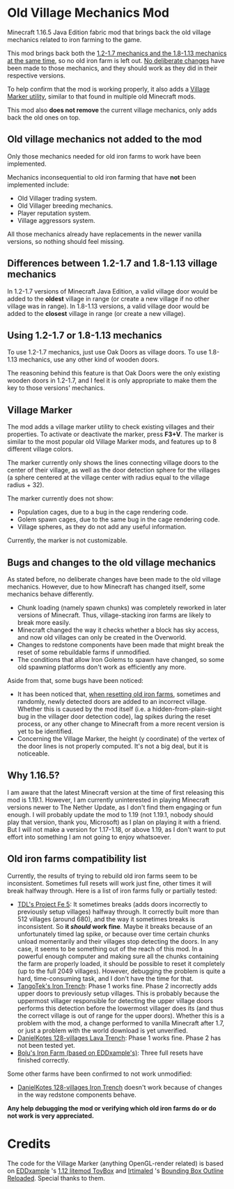 # Old Village Mechanics Mod

Minecraft 1.16.5 Java Edition fabric mod that brings back the old village mechanics related to iron
farming to the game.

This mod brings back both the
[1.2-1.7 mechanics and the 1.8-1.13 mechanics at the same time](#using-12-17-or-18-113-mechanics),
so no old iron farm is left out. [No deliberate changes](#bugs-and-changes-to-the-old-village-mechanics)
have been made to those mechanics, and they should work as they did in their respective versions.

To help confirm that the mod is working properly, it also adds a [Village Marker utility](#village-marker),
similar to that found in multiple old Minecraft mods.

This mod also **does not remove** the current village mechanics, only adds back the old ones on top.

## Old village mechanics not added to the mod

Only those mechanics needed for old iron farms to work have been implemented.

Mechanics inconsequential to old iron farming that have **not** been implemented include:
 - Old Villager trading system.
 - Old Villager breeding mechanics.
 - Player reputation system.
 - Village aggressors system.

All those mechanics already have replacements in the newer vanilla versions, so nothing
should feel missing.

## Differences between 1.2-1.7 and 1.8-1.13 village mechanics

In 1.2-1.7 versions of Minecraft Java Edition, a valid village door would be added to the **oldest**
village in range (or create a new village if no other village was in range). In 1.8-1.13 versions,
a valid village door would be added to the **closest** village in range (or create a new village).

## Using 1.2-1.7 or 1.8-1.13 mechanics

To use 1.2-1.7 mechanics, just use Oak Doors as village doors. To use 1.8-1.13 mechanics, use
any other kind of wooden doors.

The reasoning behind this feature is that Oak Doors were the only existing wooden doors in
1.2-1.7, and I feel it is only appropriate to make them the key to those versions' mechanics.

## Village Marker

The mod adds a village marker utility to check existing villages and their properties.
To activate or deactivate the marker, press **F3+V**. The marker is similar to the most popular
old Village Marker mods, and features up to 8 different village colors.

The marker currently only shows the lines connecting village doors to the center of their
village, as well as the door detection sphere for the villages (a sphere centered at the village
center with radius equal to the village radius + 32).

The marker currently does not show:
 - Population cages, due to a bug in the cage rendering code.
 - Golem spawn cages, due to the same bug in the cage rendering code.
 - Village spheres, as they do not add any useful information.

Currently, the marker is not customizable.

## Bugs and changes to the old village mechanics

As stated before, no deliberate changes have been made to the old village mechanics. However, due
to how Minecraft has changed itself, some mechanics behave differently.
 - Chunk loading (namely spawn chunks) was completely reworked in later versions of Minecraft. Thus, village-stacking iron farms are likely to break more easily.
 - Minecraft changed the way it checks whether a block has sky access, and now old villages can only be created in the Overworld.
 - Changes to redstone components have been made that might break the reset of some rebuildable farms if unmodified.
 - The conditions that allow Iron Golems to spawn have changed, so some old spawning platforms don't work as efficiently any more.

Aside from that, some bugs have been noticed:
 - It has been noticed that, [when resetting old iron farms](#old-iron-farms-compatibility-list), sometimes and randomly, newly detected doors are added to an incorrect village. Whether this is caused by the mod itself (i.e. a hidden-from-plain-sight bug in the villager door detection code), lag spikes during the reset process, or any other change to Minecraft from a more recent version is yet to be identified.
 - Concerning the Village Marker, the height (y coordinate) of the vertex of the door lines is not properly computed. It's not a big deal, but it is noticeable.

## Why 1.16.5?

I am aware that the latest Minecraft version at the time of first releasing this mod is 1.19.1.
However, I am currently uninterested in playing Minecraft versions newer to The Nether Update, as I don't find them
engaging or fun enough. I will probably update the mod to 1.19 (not 1.19.1, nobody should play that version,
thank you, Microsoft) as I plan on playing it with a friend. But I will not make a version for 1.17-1.18, or above
1.19, as I don't want to put effort into something I am not going to enjoy whatsoever.

## Old iron farms compatibility list

Currently, the results of trying to rebuild old iron farms seem to be inconsistent. Sometimes full resets
will work just fine, other times it will break halfway through. Here is a list of iron farms fully or
partially tested:
 - [TDL's Project Fe 5](https://youtu.be/kHe6AS23AHw): It sometimes breaks (adds doors incorrectly to previously setup villages) halfway through. It correctly built more than 512 villages (around 680), and the way it sometimes breaks is inconsistent. So **it _should_ work fine**. Maybe it breaks because of an unfortunately timed lag spike, or because over time certain chunks unload momentarily and their villages stop detecting the doors. In any case, it seems to be something out of the reach of this mod. In a powerful enough computer and making sure all the chunks containing the farm are properly loaded, it should be possible to reset it completely (up to the full 2049 villages). However, debugging the problem is quite a hard, time-consuming task, and I don't have the time for that. 
 - [TangoTek's Iron Trench](https://youtu.be/YFaCNsuD01k): Phase 1 works fine. Phase 2 incorrectly adds upper doors to previously setup villages. This is probably because the uppermost villager responsible for detecting the upper village doors performs this detection before the lowermost villager does its (and thus the correct village is out of range for the upper doors). Whether this is a problem with the mod, a change performed to vanilla Minecraft after 1.7, or just a problem with the world download is yet unverified. 
 - [DanielKotes 128-villages Lava Trench](https://youtu.be/j2WjrFoclKI): Phase 1 works fine. Phase 2 has not been tested yet.
 - [Bolu's Iron Farm (based on EDDxample's)](https://youtu.be/UtMBVGGpqZc): Three full resets have finished correctly.

Some other farms have been confirmed to not work unmodified:
 - [DanielKotes 128-villages Iron Trench](https://youtu.be/rX8JHL_Nu78) doesn't work because of changes in the way redstone components behave.

**Any help debugging the mod or verifying which old iron farms do or do not work is very appreciated.** 

# Credits

The code for the Village Marker (anything OpenGL-render related) is based on
[EDDxample](https://github.com/EDDxample) 's [1.12 litemod ToyBox](https://github.com/EDDxample/MC-ToyBox-litemod)
and [Irtimaled](https://github.com/irtimaled) 's
[Bounding Box Outline Reloaded](https://github.com/irtimaled/BoundingBoxOutlineReloaded). Special thanks to them.
